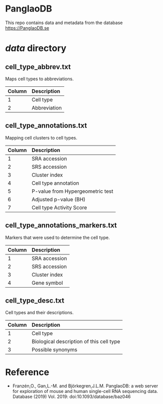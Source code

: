 # PanglaoDB
This repo contains data and metadata from the database https://PanglaoDB.se

# *data* directory
## cell_type_abbrev.txt
Maps cell types to abbreviations.


| Column | Description
| ------------- |:-------------
| 1 | Cell type
| 2 | Abbreviation

## cell_type_annotations.txt
Mapping cell clusters to cell types.

| Column | Description
| ----------- |:----------
| 1 | SRA accession
| 2 | SRS accession
| 3 | Cluster index
| 4 | Cell type annotation
| 5 | P-value from Hypergeometric test
| 6 | Adjusted p-value (BH)
| 7 | Cell type Activity Score

## cell_type_annotations_markers.txt
Markers that were used to determine the cell type.

| Column | Description
| -------- |:---------
| 1 | SRA accession
| 2 | SRS accession
| 3 | Cluster index
| 4 | Gene symbol

## cell_type_desc.txt
Cell types and their descriptions.

| Column | Description
| -------- |:--------
| 1 | Cell type
| 2 | Biological description of this cell type
| 3 | Possible synonyms

# Reference
* Franzén,O., Gan,L.-M. and Björkegren,J.L.M. PanglaoDB: a web server for exploration of mouse and human single-cell RNA sequencing data. Database (2019) Vol. 2019: doi:10.1093/database/baz046
